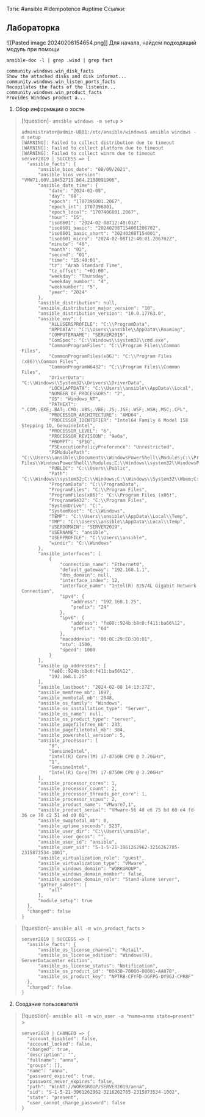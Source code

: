 Тэги: #ansible #Idempotence #uptime
Ссылки: 

## Лабораторка
![[Pasted image 20240208154654.png]]
Для начала, найдем подходящий модуль при помощи 
```
ansible-doc -l | grep .wind | grep fact

community.windows.win_disk_facts                                                                 Show the attached disks and disk informat...
community.windows.win_listen_ports_facts                                                         Recopilates the facts of the listenin...
community.windows.win_product_facts                                                              Provides Windows product a...
```

1. Сбор информации о хосте
> [!question]- ```ansible windows -m setup``` >
>  ```
>administrator@admin-UB01:/etc/ansible/windows$ ansible windows -m setup
>[WARNING]: Failed to collect distribution due to timeout
>[WARNING]: Failed to collect platform due to timeout
>[WARNING]: Failed to collect winrm due to timeout
>server2019 | SUCCESS => {
>    "ansible_facts": {
>        "ansible_bios_date": "08/09/2021",
>        "ansible_bios_version": "VMW71.00V.18452719.B64.2108091906",
>        "ansible_date_time": {
>            "date": "2024-02-08",
>            "day": "08",
>            "epoch": "1707396001.2067",
>            "epoch_int": 1707396001,
>            "epoch_local": "1707406801.2067",
>            "hour": "15",
>            "iso8601": "2024-02-08T12:40:01Z",
>            "iso8601_basic": "20240208T154001206702",
>            "iso8601_basic_short": "20240208T154001",
>            "iso8601_micro": "2024-02-08T12:40:01.206702Z",
>            "minute": "40",
>            "month": "02",
>            "second": "01",
>            "time": "15:40:01",
>            "tz": "Arab Standard Time",
>            "tz_offset": "+03:00",
>            "weekday": "Thursday",
>            "weekday_number": "4",
>            "weeknumber": "5",
>            "year": "2024"
>        },
>        "ansible_distribution": null,
>        "ansible_distribution_major_version": "10",
>        "ansible_distribution_version": "10.0.17763.0",
>        "ansible_env": {
>            "ALLUSERSPROFILE": "C:\\ProgramData",
>            "APPDATA": "C:\\Users\\ansible\\AppData\\Roaming",
>            "COMPUTERNAME": "SERVER2019",
>            "ComSpec": "C:\\Windows\\system32\\cmd.exe",
>            "CommonProgramFiles": "C:\\Program Files\\Common Files",
>            "CommonProgramFiles(x86)": "C:\\Program Files (x86)\\Common Files",
>            "CommonProgramW6432": "C:\\Program Files\\Common Files",
>            "DriverData": "C:\\Windows\\System32\\Drivers\\DriverData",
>            "LOCALAPPDATA": "C:\\Users\\ansible\\AppData\\Local",
>            "NUMBER_OF_PROCESSORS": "2",
>            "OS": "Windows_NT",
>            "PATHEXT": ".COM;.EXE;.BAT;.CMD;.VBS;.VBE;.JS;.JSE;.WSF;.WSH;.MSC;.CPL",
>            "PROCESSOR_ARCHITECTURE": "AMD64",
>            "PROCESSOR_IDENTIFIER": "Intel64 Family 6 Model 158 Stepping 10, GenuineIntel",
>            "PROCESSOR_LEVEL": "6",
>            "PROCESSOR_REVISION": "9e0a",
>            "PROMPT": "$P$G",
>            "PSExecutionPolicyPreference": "Unrestricted",
>            "PSModulePath": "C:\\Users\\ansible\\Documents\\WindowsPowerShell\\Modules;C:\\Program Files\\WindowsPowerShell\\Modules;C:\\Windows\\system32\\WindowsPowerShell\\v1.0\\Modules",
>            "PUBLIC": "C:\\Users\\Public",
>            "Path": "C:\\Windows\\system32;C:\\Windows;C:\\Windows\\System32\\Wbem;C:\\Windows\\System32\\WindowsPowerShell\\v1.0\\;C:\\Windows\\System32\\OpenSSH\\;C:\\Users\\ansible\\AppData\\Local\\Microsoft\\WindowsApps",
>            "ProgramData": "C:\\ProgramData",
>            "ProgramFiles": "C:\\Program Files",
>            "ProgramFiles(x86)": "C:\\Program Files (x86)",
>            "ProgramW6432": "C:\\Program Files",
>            "SystemDrive": "C:",
>            "SystemRoot": "C:\\Windows",
>            "TEMP": "C:\\Users\\ansible\\AppData\\Local\\Temp",
>            "TMP": "C:\\Users\\ansible\\AppData\\Local\\Temp",
>            "USERDOMAIN": "SERVER2019",
>            "USERNAME": "ansible",
>            "USERPROFILE": "C:\\Users\\ansible",
>            "windir": "C:\\Windows"
>        },
>        "ansible_interfaces": [
>            {
>                "connection_name": "Ethernet0",
>                "default_gateway": "192.168.1.1",
>                "dns_domain": null,
>                "interface_index": 12,
>                "interface_name": "Intel(R) 82574L Gigabit Network Connection",
>                "ipv4": {
>                    "address": "192.168.1.25",
>                    "prefix": "24"
>                },
>                "ipv6": {
>                    "address": "fe80::924b:b8c0:f411:ba66%12",
>                    "prefix": "64"
>                },
>                "macaddress": "00:0C:29:ED:D0:01",
>                "mtu": 1500,
>                "speed": 1000
>            }
>        ],
>        "ansible_ip_addresses": [
>            "fe80::924b:b8c0:f411:ba66%12",
>            "192.168.1.25"
>        ],
>        "ansible_lastboot": "2024-02-08 14:13:27Z",
>        "ansible_memfree_mb": 1097,
>        "ansible_memtotal_mb": 2048,
>        "ansible_os_family": "Windows",
>        "ansible_os_installation_type": "Server",
>        "ansible_os_name": null,
>        "ansible_os_product_type": "server",
>        "ansible_pagefilefree_mb": 233,
>        "ansible_pagefiletotal_mb": 384,
>        "ansible_powershell_version": 5,
>        "ansible_processor": [
>            "0",
>            "GenuineIntel",
>            "Intel(R) Core(TM) i7-8750H CPU @ 2.20GHz",
>            "1",
>            "GenuineIntel",
>            "Intel(R) Core(TM) i7-8750H CPU @ 2.20GHz"
>        ],
>        "ansible_processor_cores": 1,
>        "ansible_processor_count": 2,
>        "ansible_processor_threads_per_core": 1,
>        "ansible_processor_vcpus": 2,
>        "ansible_product_name": "VMware7,1",
>        "ansible_product_serial": "VMware-56 4d e6 75 bd 60 e4 fd-36 ce 70 c2 51 ed d0 01",
>        "ansible_swaptotal_mb": 0,
>        "ansible_uptime_seconds": 5237,
>        "ansible_user_dir": "C:\\Users\\ansible",
>        "ansible_user_gecos": "",
>        "ansible_user_id": "ansible",
>        "ansible_user_sid": "S-1-5-21-3961262962-3216262785-2315873534-1001",
>        "ansible_virtualization_role": "guest",
>        "ansible_virtualization_type": "VMware",
>        "ansible_windows_domain": "WORKGROUP",
>        "ansible_windows_domain_member": false,
>        "ansible_windows_domain_role": "Stand-alone server",
>        "gather_subset": [
>            "all"
>        ],
>        "module_setup": true
>    },
>    "changed": false
>}
>```
>

> [!question]- ```ansible all -m win_product_facts``` >
>  ```
>server2019 | SUCCESS => {
>    "ansible_facts": {
>        "ansible_os_license_channel": "Retail",
>        "ansible_os_license_edition": "Windows(R), ServerDatacenter edition",
>        "ansible_os_license_status": "Notification",
>        "ansible_os_product_id": "00430-70000-00001-AA878",
>        "ansible_os_product_key": "NPTRB-CFYFD-DGFPG-DY9GJ-CPR8F"
>    },
>    "changed": false
>}
>

2. Создание пользователя
> [!question]- ```ansible all -m win_user -a "name=anna state=present"``` >
>  ```
>server2019 | CHANGED => {
>    "account_disabled": false,
>    "account_locked": false,
>    "changed": true,
>    "description": "",
>    "fullname": "anna",
>    "groups": [],
>    "name": "anna",
>    "password_expired": true,
>    "password_never_expires": false,
>    "path": "WinNT://WORKGROUP/SERVER2019/anna",
>    "sid": "S-1-5-21-3961262962-3216262785-2315873534-1002",
>    "state": "present",
>    "user_cannot_change_password": false
>}
>